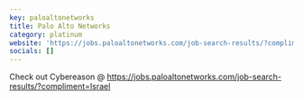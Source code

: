 ```yaml
---
key: paloaltonetworks
title: Palo Alto Networks
category: platinum
website: 'https://jobs.paloaltonetworks.com/job-search-results/?compliment=Israel'
socials: []
---
```


Check out Cybereason @ https://jobs.paloaltonetworks.com/job-search-results/?compliment=Israel
